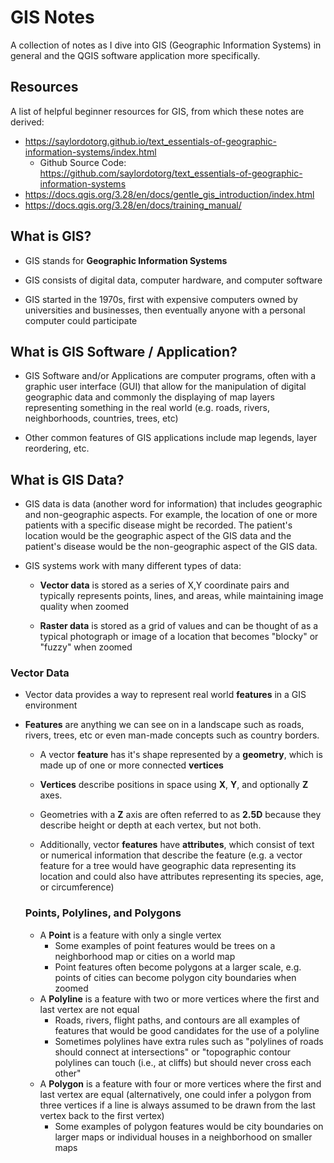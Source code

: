 # GIS Notes

A collection of notes as I dive into GIS (Geographic Information Systems) in general and the QGIS software application more specifically.

## Resources

A list of helpful beginner resources for GIS, from which these notes are derived:
  - https://saylordotorg.github.io/text_essentials-of-geographic-information-systems/index.html
    - Github Source Code: https://github.com/saylordotorg/text_essentials-of-geographic-information-systems
  - https://docs.qgis.org/3.28/en/docs/gentle_gis_introduction/index.html
  - https://docs.qgis.org/3.28/en/docs/training_manual/

## What is GIS?

 - GIS stands for **Geographic Information Systems**

 - GIS consists of digital data, computer hardware, and computer software

 - GIS started in the 1970s, first with expensive computers owned by universities and businesses, then eventually anyone with a personal computer could participate

## What is GIS Software / Application?

 - GIS Software and/or Applications are computer programs, often with a graphic user interface (GUI) that allow for the manipulation of digital geographic data and commonly the displaying of map layers representing something in the real world (e.g. roads, rivers, neighborhoods, countries, trees, etc)
 
 - Other common features of GIS applications include map legends, layer reordering, etc.

## What is GIS Data?
  
   - GIS data is data (another word for information) that includes geographic and non-geographic aspects. For example, the location of one or more patients with a specific disease might be recorded. The patient's location would be the geographic aspect of the GIS data and the patient's disease would be the non-geographic aspect of the GIS data.

   - GIS systems work with many different types of data:
      - **Vector data** is stored as a series of X,Y coordinate pairs and typically represents points, lines, and areas, while maintaining image quality when zoomed

      - **Raster data** is stored as a grid of values and can be thought of as a typical photograph or image of a location that becomes "blocky" or "fuzzy" when zoomed

### Vector Data
  - Vector data provides a way to represent real world **features** in a GIS environment

  - **Features** are anything we can see on in a landscape such as roads, rivers, trees, etc or even man-made concepts such as country borders.

    - A vector **feature** has it's shape represented by a **geometry**, which is made up of one or more connected **vertices**

    - **Vertices** describe positions in space using **X**, **Y**, and optionally **Z** axes.

    - Geometries with a **Z** axis are often referred to as **2.5D** because they describe height or depth at each vertex, but not both.

    - Additionally, vector **features** have **attributes**, which consist of text or numerical information that describe the feature (e.g. a vector feature for a tree would have geographic data representing its location and could also have attributes representing its species, age, or circumference)

    ### Points, Polylines, and Polygons

    - A **Point** is a feature with only a single vertex
      - Some examples of point features would be trees on a neighborhood map or cities on a world map
      - Point features often become polygons at a larger scale, e.g. points of cities can become polygon city boundaries when zoomed
    - A **Polyline** is a feature with two or more vertices where the first and last vertex are not equal
      - Roads, rivers, flight paths, and contours are all examples of features that would be good candidates for the use of a polyline
      - Sometimes polylines have extra rules such as "polylines of roads should connect at intersections" or "topographic contour polylines can touch (i.e., at cliffs) but should never cross each other"
    - A **Polygon** is a feature with four or more vertices where the first and last vertex are equal (alternatively, one could infer a polygon from three vertices if a line is always assumed to be drawn from the last vertex back to the first vertex)
      - Some examples of polygon features would be city boundaries on larger maps or individual houses in a neighborhood on smaller maps
